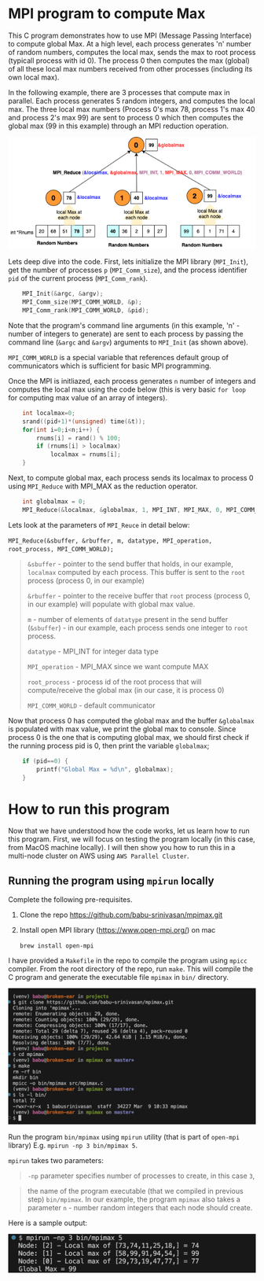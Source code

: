 # MPI program to compute Max
This C program demonstrates how to use MPI (Message Passing Interface) to compute global Max. At a high level, each process generates 'n' number of random numbers, computes the local max, sends the max to root process (typicall process with id 0). The process 0 then computes the max (global) of all these local max numbers received from other processes (including its own local max). 

In the following example, there are 3 processes that compute max in parallel. Each process generates 5 random integers, and computes the local max. The three local max numbers (Process 0's max 78, process 1's max 40 and process 2's max 99) are sent to process 0 which then computes the global max (99 in this example) through an MPI reduction operation.   

![](doc/mpimax.png)

Lets deep dive into the code. First, lets initialize the MPI library (`MPI_Init`), get the number of processes `p` (`MPI_Comm_size`), and the process identifier `pid` of the current process (`MPI_Comm_rank`).
```c
    MPI_Init(&argc, &argv);
    MPI_Comm_size(MPI_COMM_WORLD, &p);  
    MPI_Comm_rank(MPI_COMM_WORLD, &pid);
```
Note that the program's command line arguments (in this example, 'n' - number of integers to generate) are sent to each process by passing the command line (`&argc` and `&argv`) arguments to `MPI_Init` (as shown above).

`MPI_COMM_WORLD` is a special variable that references default group of communicators which is sufficient for basic MPI programming. 

Once the MPI is initliazed, each process generates `n` number of integers and computes the local max using the code below (this is very basic `for loop` for computing max value of an array of integers). 
```c
    int localmax=0; 
    srand((pid+1)*(unsigned) time(&t));
    for(int i=0;i<n;i++) {
        rnums[i] = rand() % 100;
        if (rnums[i] > localmax) 
            localmax = rnums[i];
    }
```
Next, to compute global max, each process sends its localmax to process 0 using `MPI_Reduce` with MPI_MAX as the reduction operator. 
```c
    int globalmax = 0;
    MPI_Reduce(&localmax, &globalmax, 1, MPI_INT, MPI_MAX, 0, MPI_COMM_WORLD);
```
Lets look at the parameters of `MPI_Reuce` in detail below:

`MPI_Reduce(&sbuffer, &rbuffer, m, datatype, MPI_operation, root_process, MPI_COMM_WORLD);`

> `&sbuffer` - pointer to the send buffer that holds, in our example, `localmax` computed by each process. This buffer is sent to the `root` process (process 0, in our example)
>
> `&rbuffer` - pointer to the receive buffer that `root` process (process 0, in our example) will populate with global max value. 
>
>`m` - number of elements of `datatype` present in the send buffer (`&sbuffer`) - in our example, each process sends one integer to `root` process.
>
>`datatype` - MPI_INT for integer data type
>
>`MPI_operation` - MPI_MAX since we want compute MAX
>
>`root_process` - process id of the root process that will compute/receive the global max (in our case, it is process 0)
>
>`MPI_COMM_WORLD` - default communicator

Now that process 0 has computed the global max and the buffer `&globalmax` is populated with max value, we print the global max to console. Since process 0 is the one that is computing global max, we should first check if the running process pid is 0, then print the variable `globalmax`;
```c
    if (pid==0) {
        printf("Global Max = %d\n", globalmax);
    }
```
# How to run this program
Now that we have understood how the code works, let us learn how to run this program. 
First, we will focus on testing the program locally (in this case, from MacOS machine locally). I will then show you how to run this in a multi-node cluster on AWS using `AWS Parallel Cluster`.

## Running the program using `mpirun` locally
Complete the following pre-requisites. 
1. Clone the repo https://github.com/babu-srinivasan/mpimax.git 
2. Install open MPI library (https://www.open-mpi.org/) on mac
   
   `brew install open-mpi`

I have provided a `Makefile` in the repo to compile the program using `mpicc` compiler. From the root directory of the repo, run `make`. This will compile the C program and generate the executable file `mpimax` in `bin/` directory. 

![](doc/run-mpimax.png)

Run the program `bin/mpimax` using `mpirun` utility (that is part of `open-mpi` library) E.g. `mpirun -np 3 bin/mpimax 5`. 

`mpirun` takes two parameters:

>`-np` parameter specifies number of processes to create, in this case `3`, 

> the name of the program executable (that we compiled in previous step) `bin/mpimax`. 
> In our example, the program `mpimax` also takes a parameter `n` - number random integers that each node should create. 
> 

Here is a sample output: 

![](doc/mpirun-result.png)








